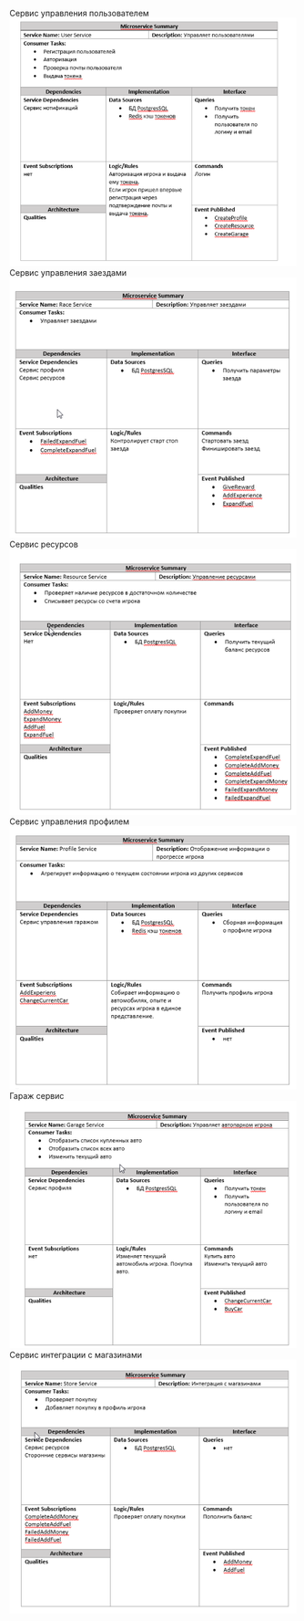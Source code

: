 Сервис управления пользователем
![](MicroserviceSummary/UserService.png)
Сервис управления заездами
![](MicroserviceSummary/RaceService.png)
Сервис ресурсов
![](MicroserviceSummary/ResourceService.png)
Сервис управления профилем
![](MicroserviceSummary/ProfileService.png)
Гараж сервис
![](MicroserviceSummary/GarageService.png)
Сервис интеграции с магазинами
![](MicroserviceSummary/StoreService.png)
